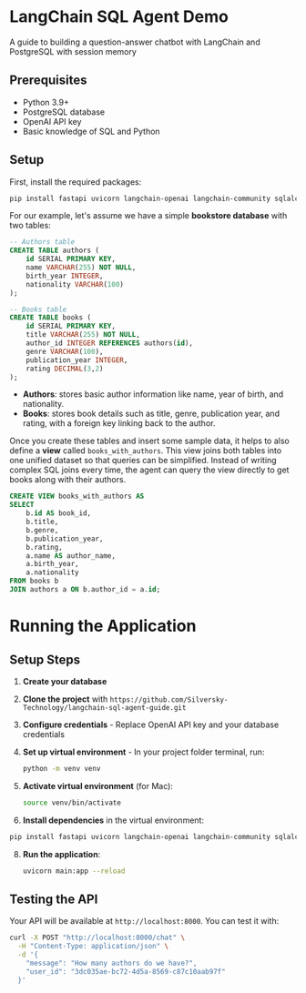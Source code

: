 # LangChain SQL Agent Demo
A guide to building a question-answer chatbot with LangChain and PostgreSQL with session memory

## Prerequisites

-   Python 3.9+
-   PostgreSQL database
-   OpenAI API key
-   Basic knowledge of SQL and Python

## Setup

First, install the required packages:

```bash
pip install fastapi uvicorn langchain-openai langchain-community sqlalchemy psycopg2-binary langchain-postgres asyncio
```

For our example, let's assume we have a simple **bookstore database** with two tables:

```sql
-- Authors table
CREATE TABLE authors (
    id SERIAL PRIMARY KEY,
    name VARCHAR(255) NOT NULL,
    birth_year INTEGER,
    nationality VARCHAR(100)
);

-- Books table  
CREATE TABLE books (
    id SERIAL PRIMARY KEY,
    title VARCHAR(255) NOT NULL,
    author_id INTEGER REFERENCES authors(id),
    genre VARCHAR(100),
    publication_year INTEGER,
    rating DECIMAL(3,2)
);
```

-   **Authors**: stores basic author information like name, year of birth, and nationality.
-   **Books**: stores book details such as title, genre, publication year, and rating, with a foreign key linking back to the author.

Once you create these tables and insert some sample data, it helps to also define a **view** called `books_with_authors`. This view joins both tables into one unified dataset so that queries can be simplified. Instead of writing complex SQL joins every time, the agent can query the view directly to get books along with their authors.

```sql
CREATE VIEW books_with_authors AS
SELECT 
    b.id AS book_id,
    b.title,
    b.genre,
    b.publication_year,
    b.rating,
    a.name AS author_name,
    a.birth_year,
    a.nationality
FROM books b
JOIN authors a ON b.author_id = a.id;
```

# Running the Application

## Setup Steps

1.  **Create your database**
2.  **Clone the project** with `https://github.com/Silversky-Technology/langchain-sql-agent-guide.git`
3.  **Configure credentials** - Replace OpenAI API key and your database credentials
4.  **Set up virtual environment** - In your project folder terminal, run:
    
    
    ```bash
    python -m venv venv
    ```
    
5.  **Activate virtual environment** (for Mac):
    

    
    ```bash
    source venv/bin/activate
    ```
    
6.  **Install dependencies** in the virtual environment:
   
   ```bash
pip install fastapi uvicorn langchain-openai langchain-community sqlalchemy psycopg2-binary langchain-postgres asyncio
```
    
    
8.  **Run the application**:
    
    
    ```bash
    uvicorn main:app --reload
    ```
    

## Testing the API

Your API will be available at `http://localhost:8000`. You can test it with:



```bash
curl -X POST "http://localhost:8000/chat" \
  -H "Content-Type: application/json" \
  -d '{
    "message": "How many authors do we have?",
    "user_id": "3dc035ae-bc72-4d5a-8569-c87c10aab97f"
  }'
```

